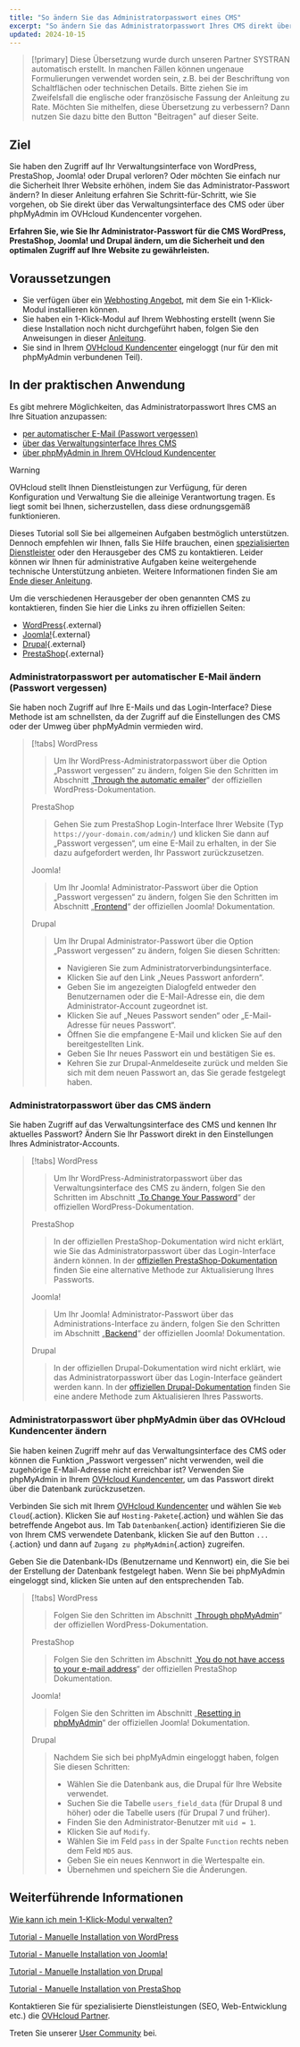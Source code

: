 ```yaml
---
title: "So ändern Sie das Administratorpasswort eines CMS"
excerpt: "So ändern Sie das Administratorpasswort Ihres CMS direkt über das Verwaltungsinterface des CMS oder verwenden phpMyAdmin im OVHcloud Kundencenter"
updated: 2024-10-15
---
```


> [!primary]
> Diese Übersetzung wurde durch unseren Partner SYSTRAN automatisch erstellt. In manchen Fällen können ungenaue Formulierungen verwendet worden sein, z.B. bei der Beschriftung von Schaltflächen oder technischen Details. Bitte ziehen Sie im Zweifelsfall die englische oder französische Fassung der Anleitung zu Rate. Möchten Sie mithelfen, diese Übersetzung zu verbessern? Dann nutzen Sie dazu bitte den Button "Beitragen" auf dieser Seite.
>

## Ziel

Sie haben den Zugriff auf Ihr Verwaltungsinterface von WordPress, PrestaShop, Joomla! oder Drupal verloren? Oder möchten Sie einfach nur die Sicherheit Ihrer Website erhöhen, indem Sie das Administrator-Passwort ändern? In dieser Anleitung erfahren Sie Schritt-für-Schritt, wie Sie vorgehen, ob Sie direkt über das Verwaltungsinterface des CMS oder über phpMyAdmin im OVHcloud Kundencenter vorgehen.

**Erfahren Sie, wie Sie Ihr Administrator-Passwort für die CMS WordPress, PrestaShop, Joomla! und Drupal ändern, um die Sicherheit und den optimalen Zugriff auf Ihre Website zu gewährleisten.**

## Voraussetzungen

- Sie verfügen über ein [Webhosting Angebot](/links/web/hosting), mit dem Sie ein 1-Klick-Modul installieren können.
- Sie haben ein 1-Klick-Modul auf Ihrem Webhosting erstellt (wenn Sie diese Installation noch nicht durchgeführt haben, folgen Sie den Anweisungen in dieser [Anleitung](/pages/web_cloud/web_hosting/cms_install_1_click_modules).
- Sie sind in Ihrem [OVHcloud Kundencenter](/links/manager) eingeloggt (nur für den mit phpMyAdmin verbundenen Teil).

## In der praktischen Anwendung

Es gibt mehrere Möglichkeiten, das Administratorpasswort Ihres CMS an Ihre Situation anzupassen:

- [per automatischer E-Mail (Passwort vergessen)](#via-email)
- [über das Verwaltungsinterface Ihres CMS](#via-cms)
- [über phpMyAdmin in Ihrem OVHcloud Kundencenter](#via-phpmyadmin)

> [!warning]
> OVHcloud stellt Ihnen Dienstleistungen zur Verfügung, für deren Konfiguration und Verwaltung Sie die alleinige Verantwortung tragen. Es liegt somit bei Ihnen, sicherzustellen, dass diese ordnungsgemäß funktionieren.
> 
> Dieses Tutorial soll Sie bei allgemeinen Aufgaben bestmöglich unterstützen. Dennoch empfehlen wir Ihnen, falls Sie Hilfe brauchen, einen [spezialisierten Dienstleister](/links/partner) oder den Herausgeber des CMS zu kontaktieren. Leider können wir Ihnen für administrative Aufgaben keine weitergehende technische Unterstützung anbieten. Weitere Informationen finden Sie am [Ende dieser Anleitung](#go-further).
>
> Um die verschiedenen Herausgeber der oben genannten CMS zu kontaktieren, finden Sie hier die Links zu ihren offiziellen Seiten:
>
> - [WordPress](https://wordpress.com/support/){.external}
> - [Joomla!](https://www.joomla.org/){.external}
> - [Drupal](https://www.drupal.org/){.external}
> - [PrestaShop](https://www.prestashop.com/en/support){.external}

### Administratorpasswort per automatischer E-Mail ändern (Passwort vergessen) <a name="via-email"></a>

Sie haben noch Zugriff auf Ihre E-Mails und das Login-Interface? Diese Methode ist am schnellsten, da der Zugriff auf die Einstellungen des CMS oder der Umweg über phpMyAdmin vermieden wird.

> [!tabs]
> WordPress
>>
>> Um Ihr WordPress-Administratorpasswort über die Option „Passwort vergessen“ zu ändern, folgen Sie den Schritten im Abschnitt „[Through the automatic emailer](https://wordpress.org/documentation/article/reset-your-password/#through-the-automatic-emailer)“ der offiziellen WordPress-Dokumentation.
>>
> PrestaShop
>>
>> Gehen Sie zum PrestaShop Login-Interface Ihrer Website (Typ `https://your-domain.com/admin/`) und klicken Sie dann auf „Passwort vergessen“, um eine E-Mail zu erhalten, in der Sie dazu aufgefordert werden, Ihr Passwort zurückzusetzen.
>>
> Joomla!
>>
>> Um Ihr Joomla! Administrator-Passwort über die Option „Passwort vergessen“ zu ändern, folgen Sie den Schritten im Abschnitt „[Frontend](https://docs.joomla.org/Resetting_a_user_password/en)“ der offiziellen Joomla! Dokumentation.
>>
> Drupal
>>
>> Um Ihr Drupal Administrator-Passwort über die Option „Passwort vergessen“ zu ändern, folgen Sie diesen Schritten:
>>
>> - Navigieren Sie zum Administratorverbindungsinterface.
>> - Klicken Sie auf den Link „Neues Passwort anfordern“.
>> - Geben Sie im angezeigten Dialogfeld entweder den Benutzernamen oder die E-Mail-Adresse ein, die dem Administrator-Account zugeordnet ist.
>> - Klicken Sie auf „Neues Passwort senden“ oder „E-Mail-Adresse für neues Passwort“.
>> - Öffnen Sie die empfangene E-Mail und klicken Sie auf den bereitgestellten Link.
>> - Geben Sie Ihr neues Passwort ein und bestätigen Sie es.
>> - Kehren Sie zur Drupal-Anmeldeseite zurück und melden Sie sich mit dem neuen Passwort an, das Sie gerade festgelegt haben.

### Administratorpasswort über das CMS ändern <a name="via-cms"></a>

Sie haben Zugriff auf das Verwaltungsinterface des CMS und kennen Ihr aktuelles Passwort? Ändern Sie Ihr Passwort direkt in den Einstellungen Ihres Administrator-Accounts.

> [!tabs]
> WordPress
>> Um Ihr WordPress-Administratorpasswort über das Verwaltungsinterface des CMS zu ändern, folgen Sie den Schritten im Abschnitt „[To Change Your Password](https://wordpress.org/documentation/article/reset-your-password/#to-change-your-password)“ der offiziellen WordPress-Dokumentation.
>>
> PrestaShop
>>
>> In der offiziellen PrestaShop-Dokumentation wird nicht erklärt, wie Sie das Administratorpasswort über das Login-Interface ändern können. In der [offiziellen PrestaShop-Dokumentation](https://help-center.prestashop.com/hc/en-us/articles/10799006732818-Recover-your-admin-password) finden Sie eine alternative Methode zur Aktualisierung Ihres Passworts.
>>
> Joomla!
>>
>> Um Ihr Joomla! Administrator-Passwort über das Administrations-Interface zu ändern, folgen Sie den Schritten im Abschnitt „[Backend](https://docs.joomla.org/Resetting_a_user_password/en)“ der offiziellen Joomla! Dokumentation.
>>
> Drupal
>>
>> In der offiziellen Drupal-Dokumentation wird nicht erklärt, wie das Administratorpasswort über das Login-Interface geändert werden kann. In der [offiziellen Drupal-Dokumentation](https://www.drupal.org/node/44164) finden Sie eine andere Methode zum Aktualisieren Ihres Passworts.

### Administratorpasswort über phpMyAdmin über das OVHcloud Kundencenter ändern <a name="via-phpmyadmin"></a>

Sie haben keinen Zugriff mehr auf das Verwaltungsinterface des CMS oder können die Funktion „Passwort vergessen“ nicht verwenden, weil die zugehörige E-Mail-Adresse nicht erreichbar ist? Verwenden Sie phpMyAdmin in Ihrem [OVHcloud Kundencenter](/links/manager), um das Passwort direkt über die Datenbank zurückzusetzen.

Verbinden Sie sich mit Ihrem [OVHcloud Kundencenter](/links/manager) und wählen Sie `Web Cloud`{.action}. Klicken Sie auf `Hosting-Pakete`{.action} und wählen Sie das betreffende Angebot aus. Im Tab `Datenbanken`{.action} identifizieren Sie die von Ihrem CMS verwendete Datenbank, klicken Sie auf den Button `...`{.action} und dann auf `Zugang zu phpMyAdmin`{.action} zugreifen.

Geben Sie die Datenbank-IDs (Benutzername und Kennwort) ein, die Sie bei der Erstellung der Datenbank festgelegt haben. Wenn Sie bei phpMyAdmin eingeloggt sind, klicken Sie unten auf den entsprechenden Tab.

> [!tabs]
> WordPress
>>
>> Folgen Sie den Schritten im Abschnitt „[Through phpMyAdmin](https://wordpress.org/documentation/article/reset-your-password/#through-phpmyadmin)“ der offiziellen WordPress-Dokumentation.
>>
> PrestaShop
>>
>> Folgen Sie den Schritten im Abschnitt „[You do not have access to your e-mail address](https://help-center.prestashop.com/hc/en-us/articles/10799006732818-Recover-your-admin-password)“ der offiziellen PrestaShop Dokumentation.
>>
> Joomla!
>>
>> Folgen Sie den Schritten im Abschnitt „[Resetting in phpMyAdmin](https://docs.joomla.org/Resetting_a_user_password/en)“ der offiziellen Joomla! Dokumentation.
>>
> Drupal
>>
>> Nachdem Sie sich bei phpMyAdmin eingeloggt haben, folgen Sie diesen Schritten:
>>
>> - Wählen Sie die Datenbank aus, die Drupal für Ihre Website verwendet.
>> - Suchen Sie die Tabelle `users_field_data` (für Drupal 8 und höher) oder die Tabelle users (für Drupal 7 und früher).
>> - Finden Sie den Administrator-Benutzer mit `uid = 1`.
>> - Klicken Sie auf `Modify`.
>> - Wählen Sie im Feld `pass` in der Spalte `Function` rechts neben dem Feld `MD5` aus.
>> - Geben Sie ein neues Kennwort in die Wertespalte ein.
>> - Übernehmen und speichern Sie die Änderungen.

## Weiterführende Informationen <a name="go-further"></a>

[Wie kann ich mein 1-Klick-Modul verwalten?](/pages/web_cloud/web_hosting/cms_manage_1_click_module)

[Tutorial - Manuelle Installation von WordPress](/pages/web_cloud/web_hosting/cms_manual_installation_wordpress)

[Tutorial - Manuelle Installation von Joomla!](/pages/web_cloud/web_hosting/cms_manual_installation_joomla)

[Tutorial - Manuelle Installation von Drupal](/pages/web_cloud/web_hosting/cms_manual_installation_drupal)

[Tutorial - Manuelle Installation von PrestaShop](/pages/web_cloud/web_hosting/cms_manual_installation_prestashop)
 
Kontaktieren Sie für spezialisierte Dienstleistungen (SEO, Web-Entwicklung etc.) die [OVHcloud Partner](/links/partner).
 
Treten Sie unserer [User Community](/links/community) bei.